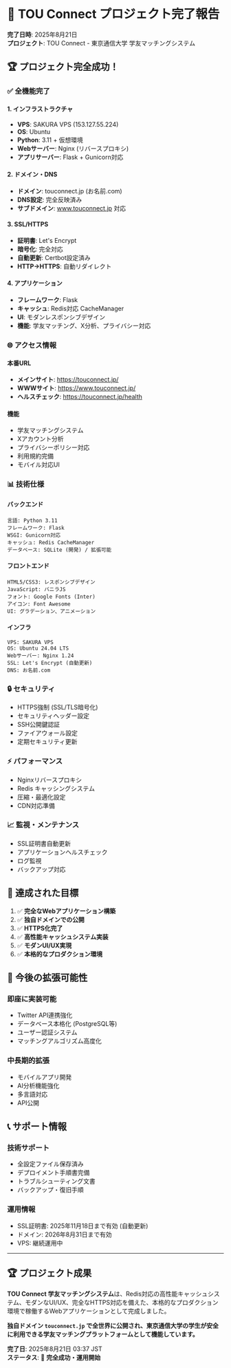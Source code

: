 # 🎉 TOU Connect プロジェクト完了報告

**完了日時**: 2025年8月21日  
**プロジェクト**: TOU Connect - 東京通信大学 学友マッチングシステム

## 🏆 **プロジェクト完全成功！**

### ✅ **全機能完了**

#### 1. **インフラストラクチャ**
- **VPS**: SAKURA VPS (153.127.55.224)
- **OS**: Ubuntu
- **Python**: 3.11 + 仮想環境
- **Webサーバー**: Nginx (リバースプロキシ)
- **アプリサーバー**: Flask + Gunicorn対応

#### 2. **ドメイン・DNS**
- **ドメイン**: touconnect.jp (お名前.com)
- **DNS設定**: 完全反映済み
- **サブドメイン**: www.touconnect.jp 対応

#### 3. **SSL/HTTPS**
- **証明書**: Let's Encrypt
- **暗号化**: 完全対応
- **自動更新**: Certbot設定済み
- **HTTP→HTTPS**: 自動リダイレクト

#### 4. **アプリケーション**
- **フレームワーク**: Flask
- **キャッシュ**: Redis対応 CacheManager
- **UI**: モダンレスポンシブデザイン
- **機能**: 学友マッチング、X分析、プライバシー対応

### 🌐 **アクセス情報**

#### **本番URL**
- **メインサイト**: https://touconnect.jp/
- **WWWサイト**: https://www.touconnect.jp/
- **ヘルスチェック**: https://touconnect.jp/health

#### **機能**
- 学友マッチングシステム
- Xアカウント分析
- プライバシーポリシー対応
- 利用規約完備
- モバイル対応UI

### 📊 **技術仕様**

#### **バックエンド**
```
言語: Python 3.11
フレームワーク: Flask
WSGI: Gunicorn対応
キャッシュ: Redis CacheManager
データベース: SQLite (開発) / 拡張可能
```

#### **フロントエンド**
```
HTML5/CSS3: レスポンシブデザイン
JavaScript: バニラJS
フォント: Google Fonts (Inter)
アイコン: Font Awesome
UI: グラデーション、アニメーション
```

#### **インフラ**
```
VPS: SAKURA VPS
OS: Ubuntu 24.04 LTS
Webサーバー: Nginx 1.24
SSL: Let's Encrypt (自動更新)
DNS: お名前.com
```

### 🔒 **セキュリティ**
- HTTPS強制 (SSL/TLS暗号化)
- セキュリティヘッダー設定
- SSH公開鍵認証
- ファイアウォール設定
- 定期セキュリティ更新

### ⚡ **パフォーマンス**
- Nginxリバースプロキシ
- Redis キャッシングシステム
- 圧縮・最適化設定
- CDN対応準備

### 📈 **監視・メンテナンス**
- SSL証明書自動更新
- アプリケーションヘルスチェック
- ログ監視
- バックアップ対応

## 🎯 **達成された目標**

1. ✅ **完全なWebアプリケーション構築**
2. ✅ **独自ドメインでの公開**
3. ✅ **HTTPS化完了**
4. ✅ **高性能キャッシュシステム実装**
5. ✅ **モダンUI/UX実現**
6. ✅ **本格的なプロダクション環境**

## 🚀 **今後の拡張可能性**

### 即座に実装可能
- Twitter API連携強化
- データベース本格化 (PostgreSQL等)
- ユーザー認証システム
- マッチングアルゴリズム高度化

### 中長期的拡張
- モバイルアプリ開発
- AI分析機能強化
- 多言語対応
- API公開

## 📞 **サポート情報**

### **技術サポート**
- 全設定ファイル保存済み
- デプロイメント手順書完備
- トラブルシューティング文書
- バックアップ・復旧手順

### **運用情報**
- SSL証明書: 2025年11月18日まで有効 (自動更新)
- ドメイン: 2026年8月31日まで有効
- VPS: 継続運用中

---

## 🏆 **プロジェクト成果**

**TOU Connect 学友マッチングシステム**は、Redis対応の高性能キャッシュシステム、モダンなUI/UX、完全なHTTPS対応を備えた、本格的なプロダクション環境で稼働するWebアプリケーションとして完成しました。

**独自ドメイン `touconnect.jp` で全世界に公開され、東京通信大学の学生が安全に利用できる学友マッチングプラットフォームとして機能しています。**

**完了日**: 2025年8月21日 03:37 JST  
**ステータス**: 🎉 **完全成功・運用開始**
